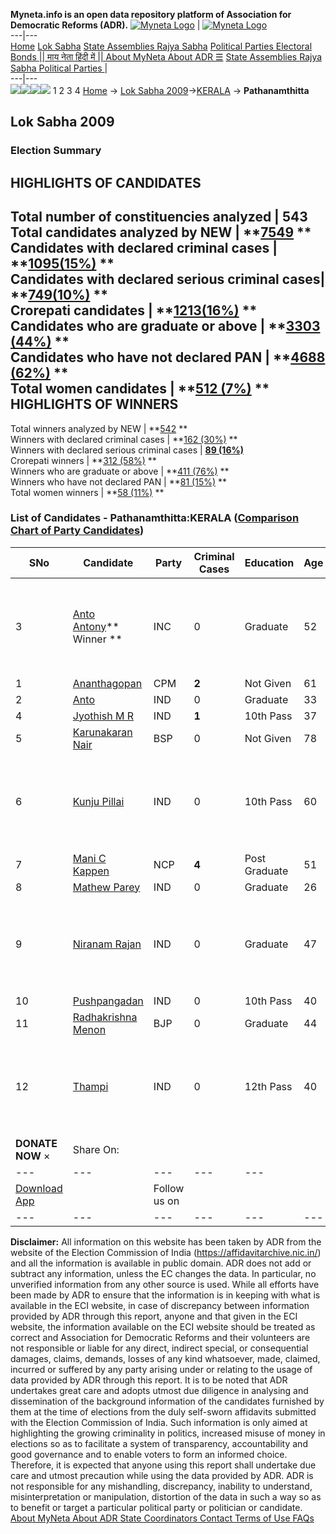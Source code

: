 **Myneta.info is an open data repository platform of Association for Democratic Reforms (ADR).**
[![Myneta Logo](https://www.myneta.info/lib/img/myneta-logo.png)](https://www.myneta.info/) | [![Myneta Logo](https://www.myneta.info/lib/img/adr-logo.png)](https://adrindia.org)  
---|---  
[Home](https://www.myneta.info/) [Lok Sabha](https://www.myneta.info/#ls "Lok Sabha") [ State Assemblies ](https://www.myneta.info/#sa "State Assemblies") [Rajya Sabha](https://www.myneta.info/#rs "Rajya Sabha") [Political Parties ](https://www.myneta.info/party "Political Parties") [ Electoral Bonds ](https://www.myneta.info/electoral_bonds "Electoral Bonds") [ || माय नेता हिंदी में || ](https://translate.google.co.in/translate?prev=hp&hl=en&js=y&u=www.myneta.info&sl=en&tl=hi&history_state0=) [ About MyNeta ](https://adrindia.org/content/about-myneta) [ About ADR ](https://adrindia.org/about-adr/who-we-are) [☰](javascript:void\(0\))
[ State Assemblies ](https://www.myneta.info/#sa "State Assemblies") [ Rajya Sabha ](https://www.myneta.info/#rs "Rajya Sabha") [ Political Parties ](https://www.myneta.info/party "Political Parties")
|   
---|---  
![](https://www.myneta.info/lib/img/banner/banner-1.png)![](https://www.myneta.info/lib/img/banner/banner-2.png)![](https://www.myneta.info/lib/img/banner/banner-3.png)![](https://www.myneta.info/lib/img/banner/banner-4.png)
1  2  3  4 
[Home](https://www.myneta.info/) → [Lok Sabha 2009](https://www.myneta.info/ls2009/)→[KERALA](https://www.myneta.info/ls2009/index.php?action=show_constituencies&state_id=11) → **Pathanamthitta**
### 
## Lok Sabha 2009
###  Election Summary 
HIGHLIGHTS OF CANDIDATES  
---  
Total number of constituencies analyzed |  543   
Total candidates analyzed by NEW | **[7549](https://www.myneta.info/ls2009/index.php?action=summary&subAction=candidates_analyzed&sort=candidate#summary) **  
Candidates with declared criminal cases | **[1095(15%)](https://www.myneta.info/ls2009/index.php?action=summary&subAction=crime&sort=candidate#summary) **  
Candidates with declared serious criminal cases| **[749(10%)](https://www.myneta.info/ls2009/index.php?action=summary&subAction=serious_crime&sort=candidate#summary) **  
Crorepati candidates | **[1213(16%)](https://www.myneta.info/ls2009/index.php?action=summary&subAction=crorepati&sort=candidate#summary) **  
Candidates who are graduate or above | **[3303 (44%)](https://www.myneta.info/ls2009/index.php?action=summary&subAction=education&sort=candidate#summary) **  
Candidates who have not declared PAN | **[4688 (62%)](https://www.myneta.info/ls2009/index.php?action=summary&subAction=without_pan&sort=candidate#summary) **  
Total women candidates | **[512 (7%)](https://www.myneta.info/ls2009/index.php?action=summary&subAction=women_candidate&sort=candidate#summary) **  
HIGHLIGHTS OF WINNERS  
---  
Total winners analyzed by NEW | **[542](https://www.myneta.info/ls2009/index.php?action=summary&subAction=winner_analyzed&sort=candidate#summary) **  
Winners with declared criminal cases | **[162 (30%)](https://www.myneta.info/ls2009/index.php?action=summary&subAction=winner_crime&sort=candidate#summary) **  
Winners with declared serious criminal cases | **[89 (16%)](https://www.myneta.info/ls2009/index.php?action=summary&subAction=winner_serious_crime&sort=candidate#summary)**  
Crorepati winners | **[312 (58%)](https://www.myneta.info/ls2009/index.php?action=summary&subAction=winner_crorepati&sort=candidate#summary) **  
Winners who are graduate or above | **[411 (76%)](https://www.myneta.info/ls2009/index.php?action=summary&subAction=winner_education&sort=candidate#summary) **  
Winners who have not declared PAN | **[81 (15%)](https://www.myneta.info/ls2009/index.php?action=summary&subAction=winner_without_pan&sort=candidate#summary) **  
Total women winners | **[58 (11%)](https://www.myneta.info/ls2009/index.php?action=summary&subAction=winner_women&sort=candidate#summary) **  
### List of Candidates - Pathanamthitta:KERALA ([Comparison Chart of Party Candidates](https://www.myneta.info/ls2009/comparisonchart.php?constituency_id=58))
SNo | Candidate| Party| Criminal Cases| Education| Age| Total Assets| Liabilities  
---|---|---|---|---|---|---|---  
3  | [Anto Antony](https://www.myneta.info/ls2009/candidate.php?candidate_id=1622)** Winner ** | INC | 0 | Graduate| 52 | ![](https://myneta.info/image_v2.php?myneta_folder=ls2009&candidate_id=1622&col=ta) | ![](https://myneta.info/image_v2.php?myneta_folder=ls2009&candidate_id=1622&col=lia)  
1  | [Ananthagopan](https://www.myneta.info/ls2009/candidate.php?candidate_id=1621) | CPM | **2** | Not Given| 61 | Rs 29,42,277 ~ 29 Lacs+ | Rs 0 ~   
2  | [Anto](https://www.myneta.info/ls2009/candidate.php?candidate_id=1627) | IND | 0 | Graduate| 33 | Rs 3,503 ~ 3 Thou+ | Rs 20,979 ~ 20 Thou+  
4  | [Jyothish M R](https://www.myneta.info/ls2009/candidate.php?candidate_id=1628) | IND | **1** | 10th Pass| 37 | Nil | Rs 0 ~   
5  | [Karunakaran Nair](https://www.myneta.info/ls2009/candidate.php?candidate_id=1623) | BSP | 0 | Not Given| 78 | Rs 31,10,000 ~ 31 Lacs+ | Rs 0 ~   
6  | [Kunju Pillai](https://www.myneta.info/ls2009/candidate.php?candidate_id=1626) | IND | 0 | 10th Pass| 60 | ![](https://myneta.info/image_v2.php?myneta_folder=ls2009&candidate_id=1626&col=ta) | ![](https://myneta.info/image_v2.php?myneta_folder=ls2009&candidate_id=1626&col=lia)  
7  | [Mani C Kappen](https://www.myneta.info/ls2009/candidate.php?candidate_id=1624) | NCP | **4** | Post Graduate| 51 | Rs 10,24,02,005 ~ 10 Crore+ | Rs 2,31,00,000 ~ 2 Crore+  
8  | [Mathew Parey](https://www.myneta.info/ls2009/candidate.php?candidate_id=1632) | IND | 0 | Graduate| 26 | Nil | Rs 0 ~   
9  | [Niranam Rajan](https://www.myneta.info/ls2009/candidate.php?candidate_id=1630) | IND | 0 | Graduate| 47 | ![](https://myneta.info/image_v2.php?myneta_folder=ls2009&candidate_id=1630&col=ta) | ![](https://myneta.info/image_v2.php?myneta_folder=ls2009&candidate_id=1630&col=lia)  
10  | [Pushpangadan](https://www.myneta.info/ls2009/candidate.php?candidate_id=1631) | IND | 0 | 10th Pass| 40 | Rs 1,75,700 ~ 1 Lacs+ | Rs 0 ~   
11  | [Radhakrishna Menon](https://www.myneta.info/ls2009/candidate.php?candidate_id=1625) | BJP | 0 | Graduate| 44 | Rs 46,53,040 ~ 46 Lacs+ | Rs 8,01,400 ~ 8 Lacs+  
12  | [Thampi](https://www.myneta.info/ls2009/candidate.php?candidate_id=1629) | IND | 0 | 12th Pass| 40 | ![](https://myneta.info/image_v2.php?myneta_folder=ls2009&candidate_id=1629&col=ta) | ![](https://myneta.info/image_v2.php?myneta_folder=ls2009&candidate_id=1629&col=lia)  
|  **DONATE NOW** × |  Share On:  | [](https://api.whatsapp.com/send?text=https%3A%2F%2Fmyneta.info%2Fpunjab2022%2Findex.php%3Faction%3Dshow_constituencies%26state_id%3D19) | [](https://www.facebook.com/sharer/sharer.php?u=https%3A%2F%2Fmyneta.info%2Fpunjab2022%2Findex.php%3Faction%3Dshow_constituencies%26state_id%3D19) | [](https://twitter.com/share?url=https%3A%2F%2Fmyneta.info%2Fpunjab2022%2Findex.php%3Faction%3Dshow_constituencies%26state_id%3D19)  
---|---|---|---|---  
| [ Download App ](https://play.google.com/store/apps/details?id=com.webrosoft.myneta1&pcampaignid=pcampaignidMKT-Other-global-all-co-prtnr-py-PartBadge-Mar2515-1) | [](https://play.google.com/store/apps/details?id=com.webrosoft.myneta1&pcampaignid=pcampaignidMKT-Other-global-all-co-prtnr-py-PartBadge-Mar2515-1) |  Follow us on  | [](https://www.facebook.com/adrindia.org/) | [](https://twitter.com/adrspeaks) | [](https://groups.google.com/g/national-election-watch?hl=en&pli=1) | [](https://www.instagram.com/adrspeaks/) | [](https://www.youtube.com/user/adrspeaks) | [](https://sharechat.com/profile/adrspeaks)  
---|---|---|---|---|---|---|---|---  
**Disclaimer:** All information on this website has been taken by ADR from the website of the Election Commission of India (https://affidavitarchive.nic.in/) and all the information is available in public domain. ADR does not add or subtract any information, unless the EC changes the data. In particular, no unverified information from any other source is used. While all efforts have been made by ADR to ensure that the information is in keeping with what is available in the ECI website, in case of discrepancy between information provided by ADR through this report, anyone and that given in the ECI website, the information available on the ECI website should be treated as correct and Association for Democratic Reforms and their volunteers are not responsible or liable for any direct, indirect special, or consequential damages, claims, demands, losses of any kind whatsoever, made, claimed, incurred or suffered by any party arising under or relating to the usage of data provided by ADR through this report. It is to be noted that ADR undertakes great care and adopts utmost due diligence in analysing and dissemination of the background information of the candidates furnished by them at the time of elections from the duly self-sworn affidavits submitted with the Election Commission of India. Such information is only aimed at highlighting the growing criminality in politics, increased misuse of money in elections so as to facilitate a system of transparency, accountability and good governance and to enable voters to form an informed choice. Therefore, it is expected that anyone using this report shall undertake due care and utmost precaution while using the data provided by ADR. ADR is not responsible for any mishandling, discrepancy, inability to understand, misinterpretation or manipulation, distortion of the data in such a way so as to benefit or target a particular political party or politician or candidate. 
[ About MyNeta ](https://adrindia.org/content/about-myneta) [ About ADR ](https://adrindia.org/about-adr/who-we-are) [ State Coordinators ](https://adrindia.org/about-adr/state-coordinators) [ Contact ](https://adrindia.org/contact-us) [ Terms of Use ](https://adrindia.org/content/adr-terms-use) [ FAQs ](https://adrindia.org/content/faqs)
